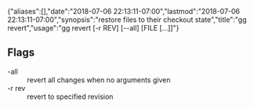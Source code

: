 {"aliases":[],"date":"2018-07-06 22:13:11-07:00","lastmod":"2018-07-06 22:13:11-07:00","synopsis":"restore files to their checkout state","title":"gg revert","usage":"gg revert [-r REV] [--all] [FILE [...]]"}

## Flags

<dl class="flag_list">
	<dt>-all</dt>
	<dd>revert all changes when no arguments given</dd>
	<dt>-r rev</dt>
	<dd>revert to specified revision</dd>
</dl>
